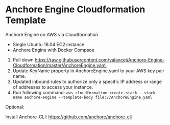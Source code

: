 # Anchore Engine Cloudformation Template

Anchore Engine on AWS via Cloudformation

 - Single Ubuntu 16.04 EC2 instance
 - Anchore Engine with Docker Compsoe

1. Pull down https://raw.githubusercontent.com/valancej/Anchore-Engine-Cloudformation/master/AnchoreEngine.yaml
2. Update KeyName property in AnchoreEngine.yaml to your AWS key pair name.
3. Updated inbound rules to authorize only a specific IP address or range of addresses to access your instance.
3. Run following command: `aws cloudformation create-stack --stack-name anchore-engine --template-body file://AnchoreEngine.yaml`

Optional:

Install Anchore-CLI: https://github.com/anchore/anchore-cli 